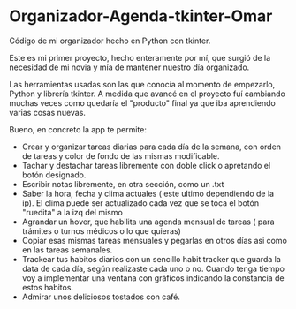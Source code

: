 # Organizador-Agenda-tkinter-Omar
Código de mi organizador hecho en Python con tkinter.

Este es mi primer proyecto, hecho enteramente por mí, que surgió de la necesidad de mi novia y mía de mantener nuestro día organizado.

Las herramientas usadas son las que conocía al momento de empezarlo, Python y librería tkinter. 
A medida que avancé en el proyecto fuí cambiando muchas veces como quedaría el "producto" final ya que iba aprendiendo varias cosas nuevas.

Bueno, en concreto la app te permite:

- Crear y organizar tareas diarias para cada día de la semana, con orden de tareas y color de fondo de las mismas modificable.
- Tachar y destachar tareas libremente con doble click o apretando el botón designado.
- Escribir notas libremente, en otra sección, como un .txt
- Saber la hora, fecha y clima actuales ( este ultimo dependiendo de la ip). 
  El clima puede ser actualizado cada vez que se toca el botón "ruedita" a la izq del mismo
- Agrandar un hover, que habilita una agenda mensual de tareas ( para trámites o turnos médicos o lo que quieras)
- Copiar esas mismas tareas mensuales y pegarlas en otros días asi como en las tareas semanales.
- Trackear tus habitos diarios con un sencillo habit tracker que guarda la data de cada día, según realizaste cada uno o no.
  Cuando tenga tiempo voy a implementar una ventana con gráficos indicando la constancia de estos habitos.
 - Admirar unos deliciosos tostados con café.

